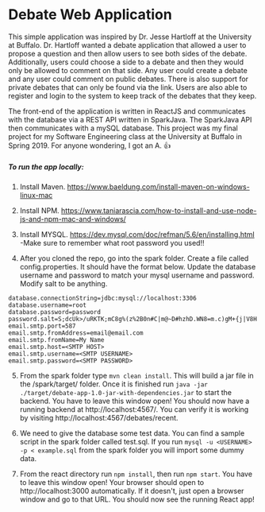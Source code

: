 # Debate Web Application

This simple application was inspired by Dr. Jesse Hartloff at the University at Buffalo.  Dr. Hartloff wanted a debate application that allowed a user to propose a question and then allow users to see both sides of the debate.  Additionally, users could choose a side to a debate and then they would only be allowed to comment on that side.  Any user could create a debate and any user could comment on public debates.  There is also support for private debates that can only be found via the link.  Users are also able to register and login to the system to keep track of the debates that they keep.

The front-end of the application is written in ReactJS and communicates with the database via a REST API written in SparkJava.  The SparkJava API then communicates with a mySQL database.  This project was my final project for my Software Engineering class at the University at Buffalo in Spring 2019. For anyone wondering, I got an A. :+1:

##### To run the app locally:

1. Install Maven. https://www.baeldung.com/install-maven-on-windows-linux-mac

2. Install NPM. https://www.taniarascia.com/how-to-install-and-use-node-js-and-npm-mac-and-windows/

3. Install MYSQL. https://dev.mysql.com/doc/refman/5.6/en/installing.html
    -Make sure to remember what root password you used!!

4. After you cloned the repo, go into the spark folder.  Create a file called config.properties.  It should have the format below.  Update the database username and password to match your mysql username and password.  Modify salt to be anything.

```#debate app properties
database.connectionString=jdbc:mysql://localhost:3306
database.username=root
database.password=password
password.salt=S;dcUk>/uRKTK;mC8g%(z%2B0n#C|m@~D#hzhD.WN8=m.c)gM+{j|V8H
email.smtp.port=587
email.smtp.fromAddress=email@email.com
email.smtp.fromName=My Name
email.smtp.host=<SMTP HOST>
email.smtp.username=<SMTP USERNAME>
email.smtp.password=<SMTP PASSWORD>
```

5. From the spark folder type ```mvn clean install```.  This will build a jar file in the /spark/target/ folder.  Once it is finished run ```java -jar ./target/debate-app-1.0-jar-with-dependencies.jar``` to start the backend.  You have to leave this window open!  You should now have a running backend at http://localhost:4567/.  You can verify it is working by visiting http://localhost:4567/debates/recent.

6. We need to give the database some test data.  You can find a sample script in the spark folder called test.sql.  If you run ```mysql -u <USERNAME> -p < example.sql``` from the spark folder you will import some dummy data.

7. From the react directory run ```npm install```, then run ```npm start```.  You have to leave this window open!  Your browser should open to http://localhost:3000 automatically.  If it doesn't, just open a browser window and go to that URL.  You should now see the running React app!
